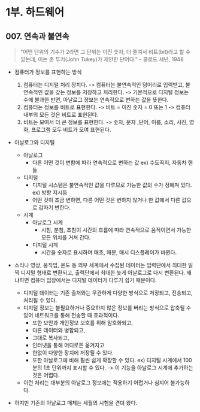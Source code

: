 # 1부. 하드웨어

## 007. 연속과 불연속

> "어떤 단위의 기수가 2라면 그 단위는 이진 숫자, 더 줄여서 비트(bit)라고 할 수 있는데, 이는 존 투키(John Tukey)가 제안한 단어다." - 클로드 섀넌, 1948

- 컴퓨터가 정보를 표현하는 방식
  1. 컴퓨터는 디지털 처리 장치다. -> 컴퓨터는 불연속적인 덩어리로 입력받고, 불연속적인 값을 갖는 정보를 저장하고 처리한다. -> 기본적으로 디지털 정보는 수에 불과한 반면, 아날로그 정보는 연속적으로 변하는 값을 뜻한다.
  2. 컴퓨터는 정보를 비트로 표현한다. -> 비트 = 이진 숫자 = 0 또는 1 -> 컴퓨터 내부의 모든 것은 비트로 표현된다.
  3. 비트는 모여서 더 큰 정보를 표현한다. -> 숫자, 문자 ,단어, 이름, 소리, 사진, 영화, 프로그램 모두 비트가 모여 표현된다.

- 아날로그와 디지털
  - 아날로그
    - 다른 어떤 것이 변함에 따라 연속적으로 변하는 값 ex) 수도꼭지, 자동차 핸들
  - 디지털
    - 디지털 시스템은 불연속적인 값을 다루므로 가능한 값의 수가 정해져 있다. ex) 방향 지시등
    - 어떤 것이 조금 변하면, 다른 어떤 것은 변하지 않거나 한 값에서 다른 값으로 갑자기 변한다.
  - 시계
    - 아날로그 시계
      - 시침, 분침, 초침이 시간의 흐름에 따라 연속적으로 움직이면서 가능한 모든 위치를 거쳐 간다.
    - 디지털 시계
      - 시간을 숫자로 표시하며 매초, 매분, 매시 디스플레이가 바뀐다.
- 소리나 영상, 움직임, 온도 등 외부 세계에서 수집된 데이터는 입력단에서 최대한 일찍 디지털 형태로 변환되고, 출력단에서 최대한 늦게 아날로그로 다시 변환된다. 왜냐하면 컴퓨터 입장에서는 디지털 데이터가 다루기 쉽기 때문이다.
  - 디지털 데이터는 기존 출처와는 무관하게 다양한 방식으로 저장되고, 전송되고, 처리될 수 있다.
  - 디지털 정보는 불필요하거나 중요하지 않은 정보를 버리는 방식으로 압축될 수 있어 네트워크를 통해 전송할 때 효과적이다.
    - 또한 보안과 개인정보 보호를 위해 암호화되고,
    - 다른 데이터와 병합되고,
    - 그대로 복사되고,
    - 인터넷을 통해 어디로든 옮겨지고
    - 한없이 다양한 장치에 저장될 수 있다.
    - 또한 아날로그에 비해 훨씬 쉽게 확장할 수 있다. ex) 디지털 시계에서 100분의 1초 단위까지 표시할 수 있다. -> 이 기능을 아날로그 시계에 추가하는 것은 어렵다.
  - 이런 처리는 대부분의 아날로그 정보에는 적용하기 어렵거나 심지어 불가능하다.
- 하지만 기존의 아날로그 매체는 세월의 시험을 견뎌 왔다.
